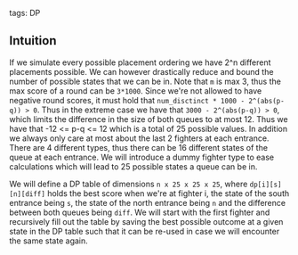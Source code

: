 tags: DP

## Intuition
If we simulate every possible placement ordering we have 2^n different placements possible. We can however drastically reduce and bound the number of possible states that we can be in.
Note that `m` is max 3, thus the max score of a round can be `3*1000`. Since we're not allowed to have negative round scores, it must hold that `num_disctinct * 1000 - 2^(abs(p-q)) > 0`. Thus in the extreme case we have that `3000 - 2^(abs(p-q)) > 0`, which limits the difference in the size of both queues to at most 12. Thus we have that -12 <= p-q <= 12 which is a total of 25 possible values.
In addition we always only care at most about the last 2 fighters at each entrance. There are 4 different types, thus there can be 16 different states of the queue at each entrance. We will introduce a dummy fighter type to ease calculations which will lead to 25 possible states a queue can be in.

We will define a DP table of dimensions `n x 25 x 25 x 25`, where `dp[i][s][n][diff]` holds the best score when we're at fighter i, the state of the south entrance being `s`, the state of the north entrance being `n` and the difference between both queues being `diff`. We will start with the first fighter and recursively fill out the table by saving the best possible outcome at a given state in the DP table such that it can be re-used in case we will encounter the same state again.